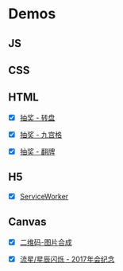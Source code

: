 # Demos



## JS



## CSS



## HTML
- [x] [抽奖 - 转盘](https://thunf.github.io/Demos/html_lottery/turntable/)
- [x] [抽奖 - 九宫格](https://thunf.github.io/Demos/html_lottery/square/)
- [x] [抽奖 - 翻牌](https://thunf.github.io/Demos/html_lottery/card/)



## H5
- [x] [ServiceWorker](https://thunf.github.io/Demos/h5_ServiceWorker/)



## Canvas
- [x] [二维码-图片合成](https://thunf.github.io/Demos/canvas_compositeImages/)
- [x] [流星/星辰闪烁 - 2017年会纪念](https://thunf.github.io/Demos/canvas_annual2017/)

